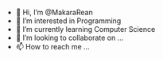 - 👋 Hi, I’m @MakaraRean
- 👀 I’m interested in Programming
- 🌱 I’m currently learning Computer Science
- 💞️ I’m looking to collaborate on ...
- 📫 How to reach me ...

<!---
MakaraRean/MakaraRean is a ✨ special ✨ repository because its `README.md` (this file) appears on your GitHub profile.
You can click the Preview link to take a look at your changes.
--->
